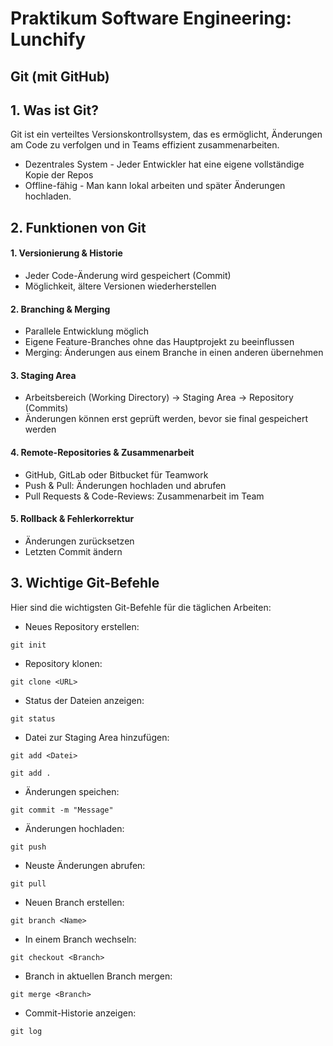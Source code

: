 # Praktikum Software Engineering: Lunchify
## Git (mit GitHub)
## 1. Was ist Git?
Git ist ein verteiltes Versionskontrollsystem, das es ermöglicht, Änderungen am Code zu verfolgen und in Teams effizient zusammenarbeiten.
* Dezentrales System - Jeder Entwickler hat eine eigene vollständige Kopie der Repos
* Offline-fähig - Man kann lokal arbeiten und später Änderungen hochladen.
## 2. Funktionen von Git
#### 1. Versionierung & Historie
* Jeder Code-Änderung wird gespeichert (Commit)
* Möglichkeit, ältere Versionen wiederherstellen
#### 2. Branching & Merging
* Parallele Entwicklung möglich
* Eigene Feature-Branches ohne das Hauptprojekt zu beeinflussen
* Merging: Änderungen aus einem Branche in einen anderen übernehmen
#### 3. Staging Area
* Arbeitsbereich (Working Directory) -> Staging Area -> Repository (Commits)
* Änderungen können erst geprüft werden, bevor sie final gespeichert werden
#### 4. Remote-Repositories & Zusammenarbeit
* GitHub, GitLab oder Bitbucket für Teamwork
* Push & Pull: Änderungen hochladen und abrufen
* Pull Requests & Code-Reviews: Zusammenarbeit im Team
#### 5. Rollback & Fehlerkorrektur
* Änderungen zurücksetzen
* Letzten Commit ändern
## 3. Wichtige Git-Befehle
Hier sind die wichtigsten Git-Befehle für die täglichen Arbeiten:

* Neues Repository erstellen:
```
git init 
```
* Repository klonen:
 ```
git clone <URL>
```
* Status der Dateien anzeigen:
```
git status
```
* Datei zur Staging Area hinzufügen:
```
git add <Datei>

git add .
```
* Änderungen speichen:
```
git commit -m "Message"
```
* Änderungen hochladen:
```
git push
```
* Neuste Änderungen abrufen:
```
git pull
```
* Neuen Branch erstellen:
```
git branch <Name>
```
* In einem Branch wechseln:
```
git checkout <Branch>
```
* Branch in aktuellen Branch mergen:
```
git merge <Branch>
```
* Commit-Historie anzeigen:
```
git log
```
